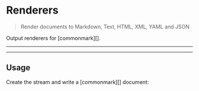 # Renderers

<? @include readme/badges.md ?>

> Render documents to Markdown, Text, HTML, XML, YAML and JSON

Output renderers for [commonmark][].

<? @include {=readme} install.md ?>

***
<!-- @toc -->
***

## Usage

Create the stream and write a [commonmark][] document:

<? @source {javascript=s/\.\.\/index/mkcat/gm} usage.js ?>

<? @include {=readme} example.md renderers.md help.md ?>

<? @exec mkapi index.js lib/*.js --title=API --level=2 ?>
<? @include {=readme} license.md links.md ?>
